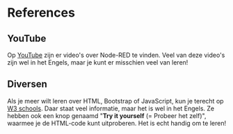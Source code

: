 # References

## YouTube

Op [YouTube](https://www.youtube.com/results?search_query=node-red+) zijn er video's over Node-RED te vinden. Veel van deze video's zijn wel in het Engels, maar je kunt er misschien veel van leren!

## Diversen

Als je meer wilt leren over HTML, Bootstrap of JavaScript, kun je terecht op [W3 schools](https://www.w3schools.com/html/). Daar staat veel informatie, maar het is wel in het Engels. Ze hebben ook een knop genaamd "**Try it yourself** (= Probeer het zelf)", waarmee je de HTML-code kunt uitproberen. Het is echt handig om te leren!
